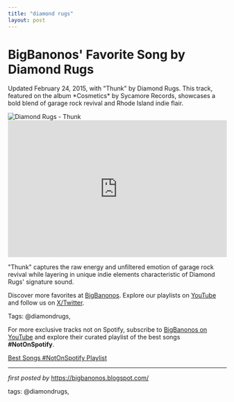 ```yaml
---
title: "diamond rugs"
layout: post
---
```

<!-- Post Title -->
<h1 >BigBanonos' Favorite Song by Diamond Rugs</h1> <!-- Introductory Text -->
<p >Updated February 24, 2015, with "Thunk" by Diamond Rugs. This track, featured on the album *Cosmetics* by Sycamore Records, showcases a bold blend of garage rock revival and Rhode Island indie flair.</p> <!-- Featured Image -->
<div > <img src="https://encrypted-tbn0.gstatic.com/images?q=tbn:ANd9GcRH26c89_1LdapYcgTqWM5_jifwChwHm3OCnw&s" alt="Diamond Rugs - Thunk" />
</div> <!-- YouTube Video Embed -->
<div > <iframe width="100%" height="315" src="https://www.youtube.com/embed/xSmWkxYzawQ" title="Thunk" frameborder="0" allow="accelerometer; autoplay; clipboard-write; encrypted-media; gyroscope; picture-in-picture; web-share" referrerpolicy="strict-origin-when-cross-origin" allowfullscreen></iframe>
</div> <!-- Song Information -->
<div > <p>"Thunk" captures the raw energy and unfiltered emotion of garage rock revival while layering in unique indie elements characteristic of Diamond Rugs' signature sound.</p>
</div> <!-- Footer Links -->
<div > <p>Discover more favorites at <a href="https://bigbanonos.blogspot.com/" target="_blank">BigBanonos</a>. Explore our playlists on <a href="https://www.youtube.com/@BigBanonos" target="_blank">YouTube</a> and follow us on <a href="https://x.com/bigbanonos" target="_blank">X/Twitter</a>.</p>
</div> <!-- Tags -->
<p >Tags: @diamondrugs,</p>


<!--Subscribe and Playlist Links-->
<div>
    <p>For more exclusive tracks not on Spotify, subscribe to <a href="https://www.youtube.com/@BigBanonos" target="_blank">BigBanonos on YouTube</a> and explore their curated playlist of the best songs <strong>#NotOnSpotify</strong>.</p>
    <p><a href="https://www.youtube.com/playlist?list=PLtuNtuTatqI0kFahUCbtbfenC_ET5O_tr" target="_blank">Best Songs #NotOnSpotify Playlist<br /></a></p></div>

<hr />

<p><em>first posted by</em> <a href="https://bigbanonos.blogspot.com/" rel="noopener" target="_new">https://bigbanonos.blogspot.com/</a></p>

<p>tags: @diamondrugs,</p>
